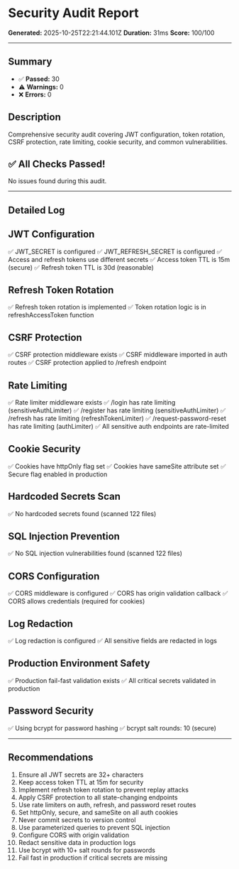 # Security Audit Report

**Generated:** 2025-10-25T22:21:44.101Z
**Duration:** 31ms
**Score:** 100/100

---

## Summary

- ✅ **Passed:** 30
- ⚠️  **Warnings:** 0
- ❌ **Errors:** 0

## Description

Comprehensive security audit covering JWT configuration, token rotation, CSRF protection, rate limiting, cookie security, and common vulnerabilities.

## ✅ All Checks Passed!

No issues found during this audit.

---

## Detailed Log


## JWT Configuration

✅ JWT_SECRET is configured
✅ JWT_REFRESH_SECRET is configured
✅ Access and refresh tokens use different secrets
✅ Access token TTL is 15m (secure)
✅ Refresh token TTL is 30d (reasonable)

## Refresh Token Rotation

✅ Refresh token rotation is implemented
✅ Token rotation logic is in refreshAccessToken function

## CSRF Protection

✅ CSRF protection middleware exists
✅ CSRF middleware imported in auth routes
✅ CSRF protection applied to /refresh endpoint

## Rate Limiting

✅ Rate limiter middleware exists
✅ /login has rate limiting (sensitiveAuthLimiter)
✅ /register has rate limiting (sensitiveAuthLimiter)
✅ /refresh has rate limiting (refreshTokenLimiter)
✅ /request-password-reset has rate limiting (authLimiter)
✅ All sensitive auth endpoints are rate-limited

## Cookie Security

✅ Cookies have httpOnly flag set
✅ Cookies have sameSite attribute set
✅ Secure flag enabled in production

## Hardcoded Secrets Scan

✅ No hardcoded secrets found (scanned 122 files)

## SQL Injection Prevention

✅ No SQL injection vulnerabilities found (scanned 122 files)

## CORS Configuration

✅ CORS middleware is configured
✅ CORS has origin validation callback
✅ CORS allows credentials (required for cookies)

## Log Redaction

✅ Log redaction is configured
✅ All sensitive fields are redacted in logs

## Production Environment Safety

✅ Production fail-fast validation exists
✅ All critical secrets validated in production

## Password Security

✅ Using bcrypt for password hashing
✅ bcrypt salt rounds: 10 (secure)

---

## Recommendations

1. Ensure all JWT secrets are 32+ characters
2. Keep access token TTL at 15m for security
3. Implement refresh token rotation to prevent replay attacks
4. Apply CSRF protection to all state-changing endpoints
5. Use rate limiters on auth, refresh, and password reset routes
6. Set httpOnly, secure, and sameSite on all auth cookies
7. Never commit secrets to version control
8. Use parameterized queries to prevent SQL injection
9. Configure CORS with origin validation
10. Redact sensitive data in production logs
11. Use bcrypt with 10+ salt rounds for passwords
12. Fail fast in production if critical secrets are missing
